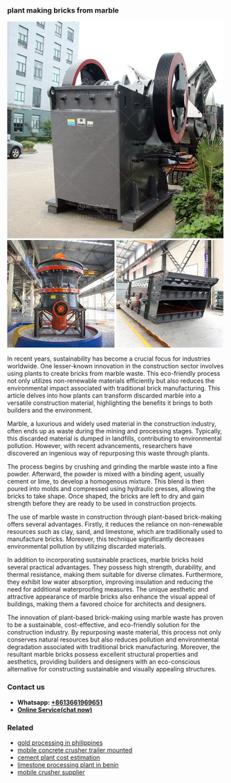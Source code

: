 <h3>plant making bricks from marble</h3><img src='1703042296.jpg' alt=''><p>In recent years, sustainability has become a crucial focus for industries worldwide. One lesser-known innovation in the construction sector involves using plants to create bricks from marble waste. This eco-friendly process not only utilizes non-renewable materials efficiently but also reduces the environmental impact associated with traditional brick manufacturing. This article delves into how plants can transform discarded marble into a versatile construction material, highlighting the benefits it brings to both builders and the environment.</p><p>Marble, a luxurious and widely used material in the construction industry, often ends up as waste during the mining and processing stages. Typically, this discarded material is dumped in landfills, contributing to environmental pollution. However, with recent advancements, researchers have discovered an ingenious way of repurposing this waste through plants.</p><p>The process begins by crushing and grinding the marble waste into a fine powder. Afterward, the powder is mixed with a binding agent, usually cement or lime, to develop a homogenous mixture. This blend is then poured into molds and compressed using hydraulic presses, allowing the bricks to take shape. Once shaped, the bricks are left to dry and gain strength before they are ready to be used in construction projects.</p><p>The use of marble waste in construction through plant-based brick-making offers several advantages. Firstly, it reduces the reliance on non-renewable resources such as clay, sand, and limestone, which are traditionally used to manufacture bricks. Moreover, this technique significantly decreases environmental pollution by utilizing discarded materials.</p><p>In addition to incorporating sustainable practices, marble bricks hold several practical advantages. They possess high strength, durability, and thermal resistance, making them suitable for diverse climates. Furthermore, they exhibit low water absorption, improving insulation and reducing the need for additional waterproofing measures. The unique aesthetic and attractive appearance of marble bricks also enhance the visual appeal of buildings, making them a favored choice for architects and designers.</p><p>The innovation of plant-based brick-making using marble waste has proven to be a sustainable, cost-effective, and eco-friendly solution for the construction industry. By repurposing waste material, this process not only conserves natural resources but also reduces pollution and environmental degradation associated with traditional brick manufacturing. Moreover, the resultant marble bricks possess excellent structural properties and aesthetics, providing builders and designers with an eco-conscious alternative for constructing sustainable and visually appealing structures.</p><h3>Contact us</h3><ul><li><strong>Whatsapp:&nbsp;<a href="https://wa.me/8613661969651">+8613661969651</a></strong></li><li><a href="https://swt.shibang-china.com/?git&amp;zhl&amp;plant making bricks from marble"><strong>Online Service(chat now)</strong></a></li></ul><h3>Related</h3><ul><li><a href='gold processing in philippines.md'>gold processing in philippines</a></li><li><a href='mobile concrete crusher trailer mounted.md'>mobile concrete crusher trailer mounted</a></li><li><a href='cement plant cost estimation.md'>cement plant cost estimation</a></li><li><a href='limestone processing plant in benin.md'>limestone processing plant in benin</a></li><li><a href='mobile crusher supplier.md'>mobile crusher supplier</a></li></ul>